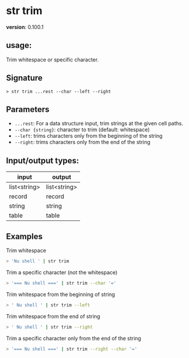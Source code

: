# str trim

**version**: 0.100.1

## **usage**:

Trim whitespace or specific character.

## Signature

`> str trim ...rest --char --left --right`

## Parameters

- `...rest`: For a data structure input, trim strings at the given cell paths.
- `--char {string}`: character to trim (default: whitespace)
- `--left`: trims characters only from the beginning of the string
- `--right`: trims characters only from the end of the string

## Input/output types:

| input          | output         |
| -------------- | -------------- |
| list\<string\> | list\<string\> |
| record         | record         |
| string         | string         |
| table          | table          |

## Examples

Trim whitespace

```bash
> 'Nu shell ' | str trim
```

Trim a specific character (not the whitespace)

```bash
> '=== Nu shell ===' | str trim --char '='
```

Trim whitespace from the beginning of string

```bash
> ' Nu shell ' | str trim --left
```

Trim whitespace from the end of string

```bash
> ' Nu shell ' | str trim --right
```

Trim a specific character only from the end of the string

```bash
> '=== Nu shell ===' | str trim --right --char '='
```
